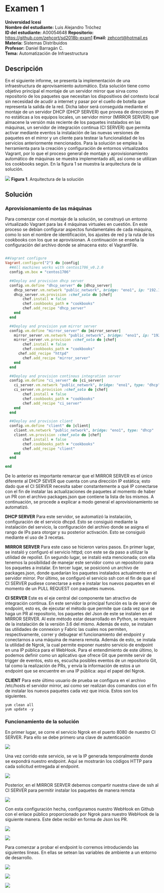 # Examen 1
**Universidad Icesi**  
**Nombre del estudiante:** Luis Alejandro Tróchez  
**ID del estudiante:** A00054648
**Repositorio:** https://github.com/zehcort/sd2018b-exam1
**Email:** zehcort@hotmail.es  
**Materia:** Sistemas Distribuidos    
**Profesor:** Daniel Barragán C.  
**Tema:** Automatización de Infraestructura 


## Descripción
En el siguiente informe, se presenta la implementación de una infraestructura de aprovisamiento automático. Esta solución tiene como objetivo principal el montaje de un servidor mirror que sirva como repositorio de los paquetes que necesitan los dispositivos del contexto local sin necesidad de acudir a internet y pasar por el cuello de botella que representa la salida de la red. Dicha labor será conseguida mediante el montaje de un servidor DHCP (DHCP SERVER) que provea de direcciones IP no estáticas a los equipos locales, un servidor mirror (MIRROR SERVER) que almacene la versión más reciente de los paquetes instalados en las máquinas, un servidor de integración continua (CI SERVER) que permita activar mediante eventos la instalación de las nuevas versiones de paquetes en el mirror y un cliente para testear la funcionalidad de los servicios anteriormente mencionados. Para la solución se emplea la herramienta para la creación y configuración de entornos virtualizados Vagrant, por lo que el proceso general de montaje y aprovisionamiento automático de máquinas se muestra implementado allí, así como se utilizan los cookbooks según. En la figura 1 se muestra la arquitectura de la solución.

![][0]
**Figura 1**. Arquitectura de la solución


## Solución

### Aprovisionamiento de las máquinas

Para comenzar con el montaje de la solución, se construyó un entorno virtualizado Vagrant para las 4 máquinas virtuales en cuestión. En este proceso se debían configurar aspectos fundamentales de cada máquina, como lo son el nombre de identificación, los ajustes de red y la ruta de los cookbooks con los que se aprovisionan. A continuación se enseña la configuración del archivo donde se almacena esto: el VagrantFile.

```ruby

##Vagrant configure
Vagrant.configure("2") do |config|
  ##All machines works with centos1706_v0.2.0
  config.vm.box = "centos1706"

  ##Deploy and provision dhcp server
  config.vm.define "dhcp_server" do |dhcp_server|
    dhcp_server.vm.network "public_network", bridge: "eno1", ip: "192.168.190.32", netmask: "255.255.255.0"
    dhcp_server.vm.provision :chef_solo do |chef|
    	chef.install = false
    	chef.cookbooks_path = "cookbooks"
	    chef.add_recipe "dhcp_server"
  	end
  end

  ##Deploy and provision yum mirror server
  config.vm.define "mirror_server" do |mirror_server|
    mirror_server.vm.network "public_network", bridge: "eno1", ip: "192.168.190.33", netmask: "255.255.255.0"
    mirror_server.vm.provision :chef_solo do |chef|
    	chef.install = false
    	chef.cookbooks_path = "cookbooks"
      chef.add_recipe "httpd"
	    chef.add_recipe "mirror_server"
  	end
  end

  ##Deploy and provision continous integration server
  config.vm.define "ci_server" do |ci_server|
    ci_server.vm.network "public_network", bridge: "eno1", type: "dhcp"
    ci_server.vm.provision :chef_solo do |chef|
    	chef.install = false
    	chef.cookbooks_path = "cookbooks"
	    chef.add_recipe "ci_server"
  	end
  end

  ##Deploy and provision client
  config.vm.define "client" do |client|
    client.vm.network "public_network", bridge: "eno1", type: "dhcp"
    client.vm.provision :chef_solo do |chef|
    	chef.install = false
    	chef.cookbooks_path = "cookbooks"
	    chef.add_recipe "client"
  	end
  end

end


```
De lo anterior es importante remarcar que el MIRROR SERVER es el único diferente al DHCP SEVER que cuenta con una dirección IP estática; esto dado que el CI SERVER necesita saber constantemente a qué IP conectarse con el fin de instalar las actualizaciones de paquetes al momento de haber un PR con el archivo packages.json que contiene la lista de los mismos. A continuación, se procede a explicar a modo general el aprovisionamiento se automatizó.

**DHCP SERVER**
Para este servidor, se automatizó la instalación, configuración de el servicio dhcpd. Esto se consiguió mediante la instalación del servicio, la configuración del archivo donde se asigna el rango de IPs para otorgar y su posterior activación. Esto se consiguió mediante el uso de 3 recetas.

**MIRROR SERVER**
Para este caso se hicieron varios pasos. En primer lugar, se instaló y configuró el servicio httpd; con este se da paso a utilizar la utilidad de repolist. En segundo lugar, se instaló esta mencionada; con ella tenemos la posibilidad de manejar este servidor como un repositorio para los paquetes a instalar. En tercer lugar, se posicionó un archivo de packages.json, donde quedarían los paquetes instalados actualmente en el servidor mirror. Por último, se configuró el servicio ssh con el fin de que el CI SERVER pudiese conectarse a este e instalar los nuevos paquetes en el momento de un PULL REQUEST con paquetes nuevos.

**CI SERVER**
Este es el eje central del componente tan atractivo de integración continua. En este servidor la principal función es la de servir de endpoint, esto es, de ejecutar el método que permite que cada vez que se haga un PR al repositorio, los paquetes del Json de este se instalen en el MIRROR SERVER. Al este método estar desarrollado en Python, se requiere de la instalación de la versión 3.6 del mismo. Además de esto, se instalan las utilidades de connexion y Fabric las cuales nos permiten, respectivamente, correr y debugear el funcionamiento del endpoint y conectarnos a una máquina de manera remota. Además de esto, se instala la utilidad de Ngrok, la cual permite exponer nuestro servicio de endpoint en una IP pública para el WebHook. Para el entendimiento de este último, lo podemos definir como un aplicativo que ofrece Git que permite servir de trigger de eventos, esto es, escucha posibles eventos de un repositorio Git, tal como la realización de PRs, y envía la información de estos a un endpoint que se encuentre en una IP pública: aquí el papel del Ngrok.


**CLIENT**
Para este último usuario de prueba se configura en el archivo /etc/hosts el servidor mirror, así como ser realizan dos comandos con el fin de instalar los nuevos paquetes cada vez que inicia. Estos son los siguientes.


```
yum clean all
yum update -y
``` 

### Funcionamiento de la solución

En primer lugar, se corre el servicio Ngrok en el puerto 8080 de nuestro CI SERVER. Para ello se debe primero una clave de autenticación

![][1]

Una vez corrido este servicio, se ve la IP generada temporalmente donde se expondrá nuestro endpoint. Aquí se mostrarán los códigos HTTP para cada solicitud entregada al endpoint.

![][8]

Posterior, en el MIRROR SERVER debemos compartir nuestra clave de ssh al CI SERVER para permitir instalar los paquetes de manera remota 

![][5]

Con esta configuración hecha, configuramos nuestro WebHook en Github con el enlace público proporcionado por Ngrok para nuestro WebHook de la siguiente manera. Este debe recibir en forma de Json los PR.

![][2]

![][3]

Para comenzar a probar el endpoint lo corremos introduciendo las siguientes líneas. En ellas se setean las variables de ambiente a un entorno de desarrollo.

![][6]


![][4]


![][7]







[0]: images/0.png
[1]: images/1.png
[2]: images/2.png
[3]: images/3.png
[4]: images/4.png
[5]: images/5.png
[6]: images/6.png
[7]: images/7.png
[8]: images/8.png






